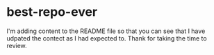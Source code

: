 # best-repo-ever
I'm adding content to the README file so that you can see that I have udpated the contect as I had expected to. Thank for taking the time to review.

